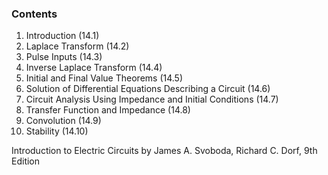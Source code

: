 ### Contents

1. Introduction (14.1)
2. Laplace Transform (14.2)
3. Pulse Inputs (14.3)
4. Inverse Laplace Transform (14.4)
5. Initial and Final Value Theorems (14.5)
6. Solution of Differential Equations Describing a Circuit (14.6)
7. Circuit Analysis Using Impedance and Initial Conditions (14.7)
8. Transfer Function and Impedance (14.8)
9. Convolution (14.9)
10. Stability (14.10)

Introduction to Electric Circuits by James A. Svoboda, Richard C. Dorf, 9th Edition
